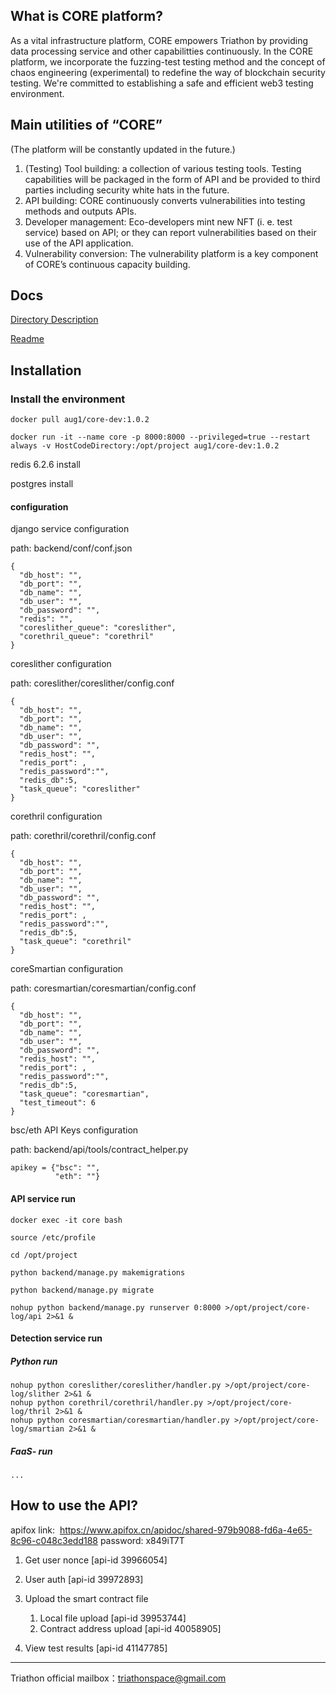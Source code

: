 ## What is CORE platform?
As a vital infrastructure platform, CORE empowers Triathon by providing data processing service and other capabilitties continuously.
In the CORE platform, we incorporate the fuzzing-test testing method and the concept of chaos engineering (experimental) to redefine the way of blockchain security testing. We're committed to establishing a safe and efficient web3 testing environment.

## Main utilities of “CORE”
 (The platform will be constantly updated in the future.)
1. (Testing) Tool building: a collection of various testing tools. Testing capabilities will be packaged in the form of API and be provided to third parties including security white hats in the future.
2. API building: CORE continuously converts vulnerabilities into testing methods and outputs APIs.
3. Developer management: Eco-developers mint new NFT (i. e. test service) based on API; or they can report vulnerabilities based on their use of the API application.
4. Vulnerability conversion: The vulnerability platform is a key component of CORE’s continuous capacity building.

## Docs
[Directory Description](./Directory.md)

[Readme](./README.md)

## Installation 
### Install the environment

```
docker pull aug1/core-dev:1.0.2

docker run -it --name core -p 8000:8000 --privileged=true --restart always -v HostCodeDirectory:/opt/project aug1/core-dev:1.0.2

```

redis 6.2.6 install

postgres install

#### configuration

django service configuration

path: backend/conf/conf.json

```
{
  "db_host": "",
  "db_port": "",
  "db_name": "",
  "db_user": "",
  "db_password": "",
  "redis": "",
  "coreslither_queue": "coreslither",
  "corethril_queue": "corethril"
}
```

coreslither configuration

path: coreslither/coreslither/config.conf

```
{
  "db_host": "",
  "db_port": "",
  "db_name": "",
  "db_user": "",
  "db_password": "",
  "redis_host": "",
  "redis_port": ,
  "redis_password":"",
  "redis_db":5,
  "task_queue": "coreslither"
}
```

corethril configuration

path: corethril/corethril/config.conf

```
{
  "db_host": "",
  "db_port": "",
  "db_name": "",
  "db_user": "",
  "db_password": "",
  "redis_host": "",
  "redis_port": ,
  "redis_password":"",
  "redis_db":5,
  "task_queue": "corethril"
}
```

coreSmartian configuration

path: coresmartian/coresmartian/config.conf

```
{
  "db_host": "",
  "db_port": "",
  "db_name": "",
  "db_user": "",
  "db_password": "",
  "redis_host": "",
  "redis_port": ,
  "redis_password":"",
  "redis_db":5,
  "task_queue": "coresmartian",
  "test_timeout": 6
}
```

bsc/eth API Keys configuration

path: backend/api/tools/contract_helper.py

```
apikey = {"bsc": "",
          "eth": ""}
```


#### API service run

```
docker exec -it core bash

source /etc/profile

cd /opt/project

python backend/manage.py makemigrations

python backend/manage.py migrate

nohup python backend/manage.py runserver 0:8000 >/opt/project/core-log/api 2>&1 &
```

#### Detection service run

##### Python run

```
nohup python coreslither/coreslither/handler.py >/opt/project/core-log/slither 2>&1 &
nohup python corethril/corethril/handler.py >/opt/project/core-log/thril 2>&1 &
nohup python coresmartian/coresmartian/handler.py >/opt/project/core-log/smartian 2>&1 &
```

##### FaaS- run

```
...
```

## How to use the API?
apifox link: 
https://www.apifox.cn/apidoc/shared-979b9088-fd6a-4e65-8c96-c048c3edd188 password: x849iT7T
1. Get user nonce [api-id 39966054]

2. User auth [api-id 39972893]

3. Upload the smart contract file

     1. Local file upload [api-id 39953744]
     2. Contract address upload [api-id 40058905]

4. View test results [api-id 41147785]

---
Triathon official mailbox：triathonspace@gmail.com